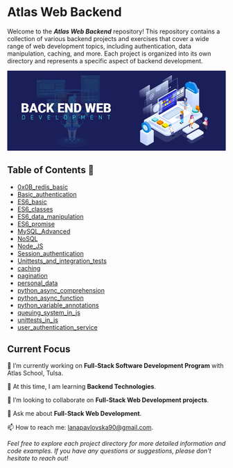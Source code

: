 # Atlas Web Backend

Welcome to the **_Atlas Web Backend_** repository! This repository contains a collection of various backend projects and exercises that cover a wide range of web development topics, including authentication, data manipulation, caching, and more. Each project is organized into its own directory and represents a specific aspect of backend development.

<img src='backend.jpg'>

## Table of Contents :pushpin:

- [0x0B_redis_basic](https://github.com/SvitLanaPavl/atlas-web_back_end/tree/main/0x0B_redis_basic) <br />
- [Basic_authentication](https://github.com/SvitLanaPavl/atlas-web_back_end/tree/main/Basic_authentication) <br />
- [ES6_basic](https://github.com/SvitLanaPavl/atlas-web_back_end/tree/main/ES6_basic)
- [ES6_classes](https://github.com/SvitLanaPavl/atlas-web_back_end/tree/main/ES6_classes)
- [ES6_data_manipulation](https://github.com/SvitLanaPavl/atlas-web_back_end/tree/main/ES6_data_manipulation)
- [ES6_promise](https://github.com/SvitLanaPavl/atlas-web_back_end/tree/main/ES6_promise) <br />
- [MySQL_Advanced](https://github.com/SvitLanaPavl/atlas-web_back_end/tree/main/MySQL_Advanced) <br />
- [NoSQL](https://github.com/SvitLanaPavl/atlas-web_back_end/tree/main/NoSQL#)
- [Node_JS](https://github.com/SvitLanaPavl/atlas-web_back_end/tree/main/Node_JS)
- [Session_authentication](https://github.com/SvitLanaPavl/atlas-web_back_end/tree/main/Session_authentication)
- [Unittests_and_integration_tests](https://github.com/SvitLanaPavl/atlas-web_back_end/tree/main/Unittests_and_integration_tests) <br />
- [caching](https://github.com/SvitLanaPavl/atlas-web_back_end/tree/main/caching) <br />
- [pagination](https://github.com/SvitLanaPavl/atlas-web_back_end/tree/main/pagination)
- [personal_data](https://github.com/SvitLanaPavl/atlas-web_back_end/tree/main/personal_data)
- [python_async_comprehension](https://github.com/SvitLanaPavl/atlas-web_back_end/tree/main/python_async_comprehension)
- [python_async_function](https://github.com/SvitLanaPavl/atlas-web_back_end/tree/main/python_async_function) <br />
- [python_variable_annotations](https://github.com/SvitLanaPavl/atlas-web_back_end/tree/main/python_variable_annotations)
- [queuing_system_in_js](https://github.com/SvitLanaPavl/atlas-web_back_end/tree/main/queuing_system_in_js)
- [unittests_in_js](https://github.com/SvitLanaPavl/atlas-web_back_end/tree/main/unittests_in_js)
- [user_authentication_service](https://github.com/SvitLanaPavl/atlas-web_back_end/tree/main/user_authentication_service)

## Current Focus

🔭 I’m currently working on **Full-Stack Software Development Program** with Atlas School, Tulsa.

🌱 At this time, I am learning **Backend Technologies**.

👯 I’m looking to collaborate on **Full-Stack Web Development projects**.

💬 Ask me about **Full-Stack Web Development**.

📫 How to reach me: lanapavlovska90@gmail.com.


_Feel free to explore each project directory for more detailed information and code examples. If you have any questions or suggestions, please don't hesitate to reach out!_